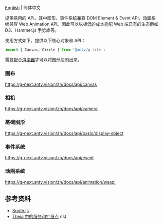 [English](./README.md) | 简体中文

提供易用的 API。其中图形、事件系统兼容 DOM Element & Event API，动画系统兼容 Web Animation API。因此可以以极低的成本适配 Web 端已有的生态例如 D3、Hammer.js 手势库等。

使用方式如下，提供以下核心对象和 API：

```js
import { Canvas, Circle } from '@antv/g-lite';
```

需要配合[渲染器](https://g-next.antv.vision/zh/docs/api/renderer/renderer)才可以将图形绘制出来。

### 画布

https://g-next.antv.vision/zh/docs/api/canvas

### 相机

https://g-next.antv.vision/zh/docs/api/camera

### 基础图形

https://g-next.antv.vision/zh/docs/api/basic/display-object

### 事件系统

https://g-next.antv.vision/zh/docs/api/event

### 动画系统

https://g-next.antv.vision/zh/docs/api/animation/waapi

## 参考资料

-   [Sprite.js](https://github.com/spritejs/spritejs)
-   [Theia 中的服务和扩展点](https://theia-ide.org/docs/services_and_contributions) ns)
